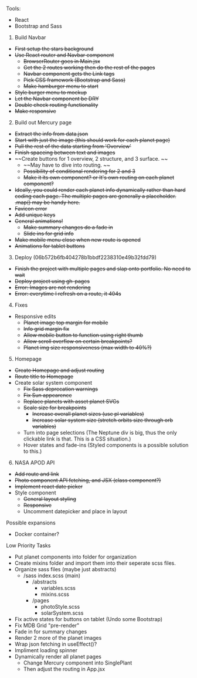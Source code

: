 Tools:
- React
- Bootstrap and Sass

1. Build Navbar
  - ~~First setup the stars background~~
  - ~~Use React router and Navbar component~~
    - ~~BrowserRouter goes in Main.jsx~~
    - ~~Get the 2 routes working then do the rest of the pages~~
    - ~~Navbar component gets the Link tags~~
    - ~~Pick CSS framework (Bootstrap and Sass)~~
    - ~~Make hamburger menu to start~~
  - ~~Style burger menu to mockup~~
  - ~~Let the Navbar component be DRY~~
  - ~~Double check routing functionality~~
  - ~~Make responsive~~

2. Build out Mercury page
  - ~~Extract the info from data.json~~
  - ~~Start with just the image (this should work for each planet page)~~
  - ~~Pull the rest of the data starting from 'Overview'~~
  - ~~Finish spaceing between text and images~~
  - ~~Create buttons for 1 overview, 2 structure, and 3 surface. ~~
    - ~~May have to dive into routing. ~~
    - ~~Possibility of conditional rendering for 2 and 3~~
    - ~~Make it its own component? or It's own routing on each planet component?~~
  - ~~Ideally, you could render each planet info dynamically rather than hard coding each page. The multiple pages are generally a placeholder. .map() may be handy here.~~
  - ~~Favicon error~~
  - ~~Add unique keys~~
  - ~~General animations!~~
    - ~~Make summary changes do a fade in~~
    - ~~Slide ins for grid info~~
  - ~~Make mobile menu close when new route is opened~~
  - ~~Animations for tablet buttons~~

3. Deploy (06b572b6fb404278b1bbdf2238310e49b32fdd79)
  - ~~Finish the project with multiple pages and slap onto portfolio. No need to wait~~
  - ~~Deploy project using gh-pages~~
  - ~~Error: Images are not rendering~~
  - ~~Error: everytime I refresh on a route, it 404s~~

4. Fixes
  - Responsive edits
    - ~~Planet image top margin for mobile~~
    - ~~Info grid margin fix~~
    - ~~Allow mobile button to function using right thumb~~
    - ~~Allow scroll overflow on certain breakpoints?~~
    - ~~Planet img size responsiveness (max width to 40%?)~~

5. Homepage
  - ~~Create Homepage and adjust routing~~
  - ~~Route title to Homepage~~
  - Create solar system component
    - ~~Fix Sass deprecation warnings~~
    - ~~Fix Sun appearence~~
    - ~~Replace planets with asset planet SVGs~~
    - ~~Scale size for breakpoints~~
      - ~~Increase overall planet sizes (use pl variables)~~
      - ~~Increase solar system size (stretch orbits size through orb variables)~~
    - Turn into page selections (The Neptune div is big, thus the only clickable link is that. This is a CSS situation.)
    - Hover states and fade-ins (Styled components is a possible solution to this.)

6. NASA APOD API
  - ~~Add route and link~~
  - ~~Photo component API fetching, and JSX (class component?)~~
  - ~~Implement react date picker~~
  - Style component
    - ~~General layout styling~~
    - ~~Responsive~~
    - Uncomment datepicker and place in layout




Possible expansions
  - Docker container?

Low Priority Tasks
  - Put planet components into folder for organization
  - Create mixins folder and import them into their seperate scss files.
  - Organize sass files (maybe just abstracts)
    - /sass
      index.scss (main)
      - /abstracts
        - variables.scss
        - mixins.scss
      - /pages
        - photoStyle.scss
        - solarSystem.scss
  - Fix active states for buttons on tablet (Undo some Bootstrap)
  - Fix MDB Grid "pre-render"
  - Fade in for summary changes
  - Render 2 more of the planet images
  - Wrap json fetching in useEffect()?
  - Impliment loading spinner
  - Dynamically render all planet pages
    - Change Mercury component into SinglePlant
    - Then adjust the routing in App.jsx